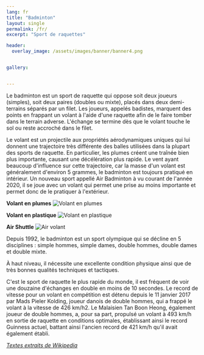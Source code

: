 ```yaml
---
lang: fr
title: "Badminton"
layout: single
permalink: /fr/
excerpt: "Sport de raquettes"

header:
  overlay_image: /assets/images/banner/banner4.png


gallery:


---
```


Le badminton est un sport de raquette qui oppose soit deux joueurs (simples), soit deux paires (doubles ou mixte), placés dans deux demi-terrains séparés par un filet. Les joueurs, appelés badistes, marquent des points en frappant un volant à l'aide d'une raquette afin de le faire tomber dans le terrain adverse. L'échange se termine dès que le volant touche le sol ou reste accroché dans le filet.  


Le volant est un projectile aux propriétés aérodynamiques uniques qui lui donnent une trajectoire très différente des balles utilisées dans la plupart des sports de raquette. En particulier, les plumes créent une traînée bien plus importante, causant une décélération plus rapide. Le vent ayant beaucoup d'influence sur cette trajectoire, car la masse d'un volant est généralement d'environ 5 grammes, le badminton est toujours pratiqué en intérieur. Un nouveau sport appellé Air Badminton à vu courant de l'année 2020, il se joue avec un volant qui permet une prise au moins importante et permet donc de le pratiquer à l'extérieur. 

**Volant en plumes**
![Volant en plumes](/badminton/assets/images/pages/volantplume.jpg)  

**Volant en plastique**
![Volant en plastique](/badminton/assets/images/pages/volantplastique.jpeg)  

**Air Shuttle**
![Air volant](/badminton/assets/images/pages/airvolant.jpg)     

 
  



Depuis 1992, le badminton est un sport olympique qui se décline en 5 disciplines : simple hommes, simple dames, double hommes, double dames et double mixte.  


À haut niveau, il nécessite une excellente condition physique ainsi que de très bonnes qualités techniques et tactiques.  


C'est le sport de raquette le plus rapide du monde, il est fréquent de voir une douzaine d'échanges en double en moins de 10 secondes. Le record de vitesse pour un volant en compétition est détenu depuis le 11 janvier 2017 par Mads Pieler Kolding, joueur danois de double hommes, qui a frappé le volant à la vitesse de 426 km/h2. Le Malaisien Tan Boon Heong, également joueur de double hommes, a, pour sa part, propulsé un volant à 493 km/h en sortie de raquette en conditions optimales, établissant ainsi le record Guinness actuel, battant ainsi l'ancien record de 421 km/h qu'il avait également établi.  

[*Textes extraits de Wikipedia*](https://fr.wikipedia.org/wiki/Badminton)